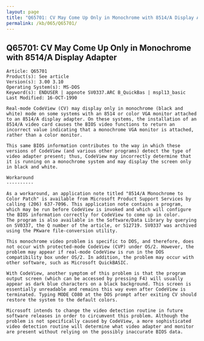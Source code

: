 ```yaml
---
layout: page
title: "Q65701: CV May Come Up Only in Monochrome with 8514/A Display Adapter"
permalink: /kb/065/Q65701/
---
```


## Q65701: CV May Come Up Only in Monochrome with 8514/A Display Adapter

	Article: Q65701
	Product(s): See article
	Version(s): 3.00 3.10
	Operating System(s): MS-DOS
	Keyword(s): ENDUSER | appnote SV0337.ARC B_QuickBas | mspl13_basic
	Last Modified: 16-OCT-1990
	
	Real-mode CodeView (CV) may display only in monochrome (black and
	white) mode on some systems with an 8514 or color VGA monitor attached
	to an 8514/A display adapter. On these systems, the installation of an
	8514/A video card causes the BIOS video functions to return an
	incorrect value indicating that a monochrome VGA monitor is attached,
	rather than a color monitor.
	
	This same BIOS information contributes to the way in which these
	versions of CodeView (and various other programs) detect the type of
	video adapter present; thus, CodeView may incorrectly determine that
	it is running on a monochrome system and may display the screen only
	in black and white.
	
	Workaround
	----------
	
	As a workaround, an application note titled "8514/A Monochrome to
	Color Patch" is available from Microsoft Product Support Services by
	calling (206) 637-7096. This application note contains a program,
	which may be run before CodeView is invoked and which will configure
	the BIOS information correctly for CodeView to come up in color.
	The program is also available in the Software/Data Library by querying
	on SV0337, the Q number of the article, or S12719. SV0337 was archived
	using the PKware file-conversion utility.
	
	This monochrome video problem is specific to DOS, and therefore, does
	not occur with protected-mode CodeView (CVP) under OS/2. However, the
	problem may appear if real-mode CodeView is run in the DOS
	compatibility box under OS/2. In addition, the problem may occur with
	other software, such as Microsoft QuickBASIC.
	
	With CodeView, another symptom of this problem is that the program
	output screen (which can be accessed by pressing F4) will usually
	appear as dark blue characters on a black background. This screen is
	essentially unreadable and remains this way even after CodeView is
	terminated. Typing MODE CO80 at the DOS prompt after exiting CV should
	restore the system to the default colors.
	
	Microsoft intends to change the video detection routine in future
	software releases in order to circumvent this problem. Although the
	problem is not specifically caused by CodeView, a more sophisticated
	video detection routine will determine what video adapter and monitor
	are present without relying on the possibly inaccurate BIOS data.
